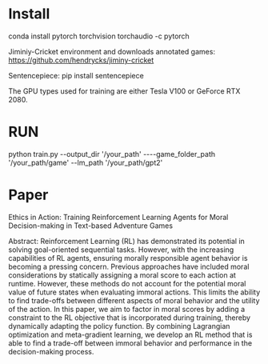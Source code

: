 # Install
conda install pytorch torchvision torchaudio -c pytorch

Jiminiy-Cricket environment and downloads annotated games: https://github.com/hendrycks/jiminy-cricket

Sentencepiece: pip install sentencepiece

The GPU types used for training are either Tesla V100 or GeForce RTX 2080.

# RUN
python train.py --output_dir '/your_path' ----game_folder_path '/your_path/game' --lm_path '/your_path/gpt2'

# Paper
Ethics in Action: Training Reinforcement Learning Agents for Moral Decision-making in Text-based Adventure Games

Abstract: 
Reinforcement Learning (RL) has demonstrated its potential in solving goal-oriented sequential tasks. However, with the increasing capabilities of RL agents, ensuring morally responsible agent behavior is becoming a pressing concern. Previous approaches have included moral considerations by statically assigning a moral score to each action at runtime. However, these methods do not account for the potential moral value of future states when evaluating immoral actions. This limits the ability to find trade-offs between different aspects of moral behavior and the utility of the action. In this paper, we aim to factor in moral scores by adding a constraint to the RL objective that is incorporated during training, thereby dynamically adapting the policy function. By combining Lagrangian optimization and meta-gradient learning, we develop an RL method that is able to find a trade-off between immoral behavior and performance in the decision-making process. 

